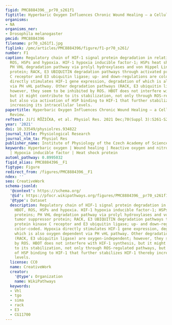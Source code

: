 ```yaml
---
figid: PMC8884396__pr70_s261f1
figtitle: Hyperbaric Oxygen Influences Chronic Wound Healing – a Cellular Level Review
organisms:
- NA
organisms_ner:
- Drosophila melanogaster
pmcid: PMC8884396
filename: pr70_s261f1.jpg
figlink: /pmc/articles/PMC8884396/figure/f1-pr70_s261/
number: F1
caption: Regulatory chain of HIF-1 signal protein degradation in relation to HBOT,
  ROS, HSPs and hypoxia. HIF-1 hypoxia inducible factor-1; HSPs heat shock proteins;
  PH VHL degradation pathway via prolyl hydroxylases and von Hippel Lindau tumor suppressor
  protein; RACK, E3 UBIQUITIN degradation pathways through activated protein kinase
  C receptor and E3 ubiquitin ligase; up- and down-regulations are color-coded. Hypoxia
  directly stimulates HIF-1 gene expression, degradation of which is also oxygen dependent
  via PH vHL pathway. Other degradation pathways (RACK, E3 ubiquitin ligase) are oxygen-independent;
  however, they seem to be inhibited by ROS. HBOT does not interfere with HIF-1 synthesis,
  but it might contribute to its stabilization, not only through ROS-regulated pathways,
  but also via activation of HSP binding to HIF-1 that further stabilizes HIF-1 thereby
  increasing its intracellular levels.
papertitle: Hyperbaric Oxygen Influences Chronic Wound Healing – a Cellular Level
  Review.
reftext: Jiří RŮŽIČKA, et al. Physiol Res. 2021 Dec;70(Suppl 3):S261-S273.
year: '2021'
doi: 10.33549/physiolres.934822
journal_title: Physiological Research
journal_nlm_ta: Physiol Res
publisher_name: Institute of Physiology of the Czech Academy of Sciences
keywords: Hyperbaric oxygen | Wound healing | Reactive oxygen and nitrogen species
  | Hypoxia inducible factor | Heat shock protein
automl_pathway: 0.8995032
figid_alias: PMC8884396__F1
figtype: Figure
redirect_from: /figures/PMC8884396__F1
ndex: ''
seo: CreativeWork
schema-jsonld:
  '@context': https://schema.org/
  '@id': https://pfocr.wikipathways.org/figures/PMC8884396__pr70_s261f1.html
  '@type': Dataset
  description: Regulatory chain of HIF-1 signal protein degradation in relation to
    HBOT, ROS, HSPs and hypoxia. HIF-1 hypoxia inducible factor-1; HSPs heat shock
    proteins; PH VHL degradation pathway via prolyl hydroxylases and von Hippel Lindau
    tumor suppressor protein; RACK, E3 UBIQUITIN degradation pathways through activated
    protein kinase C receptor and E3 ubiquitin ligase; up- and down-regulations are
    color-coded. Hypoxia directly stimulates HIF-1 gene expression, degradation of
    which is also oxygen dependent via PH vHL pathway. Other degradation pathways
    (RACK, E3 ubiquitin ligase) are oxygen-independent; however, they seem to be inhibited
    by ROS. HBOT does not interfere with HIF-1 synthesis, but it might contribute
    to its stabilization, not only through ROS-regulated pathways, but also via activation
    of HSP binding to HIF-1 that further stabilizes HIF-1 thereby increasing its intracellular
    levels.
  license: CC0
  name: CreativeWork
  creator:
    '@type': Organization
    name: WikiPathways
  keywords:
  - Vhl
  - tgo
  - sima
  - rack
  - E3
  - CG11700
---
```

